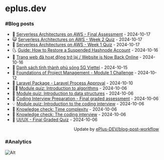 # eplus.dev

### #Blog posts

<!-- BLOG-POST-LIST:START -->
 - 🧰 [Serverless Architectures on AWS - Final Assessment](https://eplus.dev/serverless-architectures-on-aws-final-assessment) - 2024-10-17
 - 😺 [Serverless Architectures on AWS - Week 2 Quiz](https://eplus.dev/serverless-architectures-on-aws-week-2-quiz) - 2024-10-17
 - 🗽 [Serverless Architectures on AWS - Week 1 Quiz](https://eplus.dev/serverless-architectures-on-aws-week-1-quiz) - 2024-10-17
 - 🌜 [Guide: How to Restore a Suspended Hashnode Account](https://eplus.dev/guide-how-to-restore-a-suspended-hashnode-account) - 2024-10-16
 - 📝 [Trang web đã hoạt động trở lại / Website is Now Back Online](https://eplus.dev/trang-web-da-hoat-dong-tro-lai-website-is-now-back-online) - 2024-10-16
 - 🚀 [Danh sách tỉnh thành phủ sóng 5G Viettel](https://eplus.dev/danh-sach-tinh-thanh-phu-song-5g-viettel) - 2024-10-15
 - 💼 [Foundations of Project Management - Module 1 Challenge](https://eplus.dev/foundations-of-project-management-module-1-challenge) - 2024-10-12
 - 🦣 [Laravel Package - Laravel Process Approval](https://eplus.dev/laravel-package-laravel-process-approval) - 2024-10-10
 - 👨‍🏫 [Module quiz: Introduction to algorithms](https://eplus.dev/module-quiz-introduction-to-algorithms) - 2024-10-06
 - 🔭 [Module quiz: Introduction to data structures](https://eplus.dev/module-quiz-introduction-to-data-structures) - 2024-10-06
 - 🤡 [Coding Interview Preparation - Final graded assessment](https://eplus.dev/coding-interview-preparation-final-graded-assessment) - 2024-10-06
 - 💡 [Module quiz: Introduction to the coding interview](https://eplus.dev/module-quiz-introduction-to-the-coding-interview) - 2024-10-06
 - 🦣 [Knowledge check: Time complexity](https://eplus.dev/knowledge-check-time-complexity) - 2024-10-06
 - 💪 [Knowledge check: The coding interview](https://eplus.dev/knowledge-check-the-coding-interview) - 2024-10-06
 - 🤡 [UI/UX - Final Graded Quiz](https://eplus.dev/ui-ux-final-graded-quiz) - 2024-10-06<!-- BLOG-POST-LIST:END -->

<div align="right">
  Update by <a target="_blank"
    href="https://github.com/ePlus-DEV/blog-post-workflow">ePlus-DEV/blog-post-workflow</a>
</div>

### #Analytics
![Alt](https://repobeats.axiom.co/api/embed/9990f7cddfbad8d834990b10ccad05f81ac1096f.svg "Repobeats analytics image")
